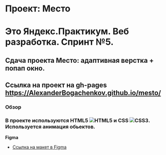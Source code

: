 # Проект: Место

#   Это Яндекс.Практикум. Веб разработка. Спринт №5.
##  Сдача проекта Место: адаптивная верстка + попап окно.
## Ссылка на проект на gh-pages https://AlexanderBogachenkov.github.io/mesto/

### Обзор

### В проекте используются HTML5 ![HTML5](https://img.shields.io/badge/html5-%23E34F26.svg?style=for-the-badge&logo=html5&logoColor=white) и CSS ![CSS3](https://img.shields.io/badge/css3-%231572B6.svg?style=for-the-badge&logo=css3&logoColor=white). Используется анимация обьектов.

**Figma**

* [Ссылка на макет в Figma](https://www.figma.com/file/bjyvbKKJN2naO0ucURl2Z0/JavaScript.-Sprint-5?node-id=0%3A1)


